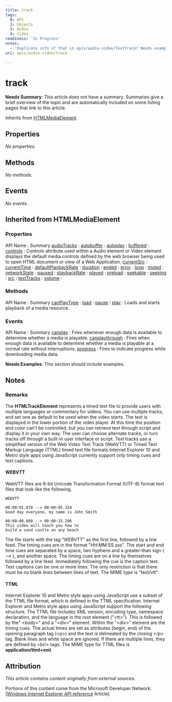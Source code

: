 ```yaml
---
title: track
tags:
  0: API
  1: Objects
  3: Audio
  4: Video
readiness: 'In Progress'
notes:
  - 'Duplicate info of that in apis/audio-video/TextTrack? Needs example, spec reference, standardization status'
uri: apis/audio-video/track

---
```

# track

**Needs Summary**: This article does not have a summary. Summaries give a brief overview of the topic and are automatically included on some listing pages that link to this article.

<span data-meta="subclass_of" data-type="key">Inherits from <span data-type="value">[HTMLMediaElement](/dom/HTMLMediaElement)</span></span>

## Properties

*No properties.*

## Methods

*No methods.*

## Events

*No events.*

## Inherited from HTMLMediaElement

### Properties

API Name
:   Summary
[audioTracks](/dom/HTMLMediaElement/audioTracks)
:
[autobuffer](/dom/HTMLMediaElement/autobuffer)
:
[autoplay](/dom/HTMLMediaElement/autoplay)
:
[buffered](/dom/HTMLMediaElement/buffered)
:
[controls](/dom/HTMLMediaElement/controls)
:   Controls attribute used within a Audio element or Video element displays the default media controls defined by the web browser being used to open HTML document or view of a Web Application.
[currentSrc](/dom/HTMLMediaElement/currentSrc)
:
[currentTime](/dom/HTMLMediaElement/currentTime)
:
[defaultPlaybackRate](/dom/HTMLMediaElement/defaultPlaybackRate)
:
[duration](/dom/HTMLMediaElement/duration)
:
[ended](/dom/HTMLMediaElement/ended)
:
[error](/dom/HTMLMediaElement/error)
:
[loop](/dom/HTMLMediaElement/loop)
:
[muted](/dom/HTMLMediaElement/muted)
:
[networkState](/dom/HTMLMediaElement/networkState)
:
[paused](/dom/HTMLMediaElement/paused)
:
[playbackRate](/dom/HTMLMediaElement/playbackRate)
:
[played](/dom/HTMLMediaElement/played)
:
[preload](/dom/HTMLMediaElement/preload)
:
[seekable](/dom/HTMLMediaElement/seekable)
:
[seeking](/dom/HTMLMediaElement/seeking)
:
[src](/dom/HTMLMediaElement/src)
:
[textTracks](/dom/HTMLMediaElement/textTracks)
:
[volume](/dom/HTMLMediaElement/volume)
:

### Methods

API Name
:   Summary
[canPlayType](/dom/HTMLMediaElement/canPlayType)
:
[load](/dom/HTMLMediaElement/load)
:
[pause](/dom/HTMLMediaElement/pause)
:
[play](/dom/HTMLMediaElement/play)
:   Loads and starts playback of a media resource.

### Events

API Name
:   Summary
[canplay](/dom/HTMLMediaElement/canplay)
:   Fires whenever enough data is available to determine whether a media is playable.
[canplaythrough](/dom/HTMLMediaElement/canplaythrough)
:   Fires when enough data is available to determine whether a media is playable at a normal rate without interruptions.
[progress](/dom/HTMLMediaElement/progress)
:   Fires to indicate progress while downloading media data.

**Needs Examples**: This section should include examples.

## Notes

### Remarks

The **HTMLTrackElement** represents a timed text file to provide users with multiple languages or commentary for videos. You can use multiple tracks, and set one as default to be used when the video starts. The text is displayed in the lower portion of the video player. At this time the position and color can't be controlled, but you can retrieve text through script and display it in your own way. The user can choose alternate tracks, or turn tracks off through a built-in user interface or script. Text tracks use a simplified version of the Web Video Text Track (WebVTT) or Timed Text Markup Language (TTML) timed text file formats.Internet Explorer 10 and Metro style apps using JavaScript currently support only timing cues and text captions.

#### WEBVTT

WebVTT files are 8-bit Unicode Transformation Format (UTF-8) format text files that look like the following.

    WEBVTT

    00:00:01.878 --> 00:00:05.334
    Good day everyone, my name is John Smith

    00:00:08.608 --> 00:00:15.296
    This video will teach you how to
    build a sand castle on any beach

The file starts with the tag "WEBVTT" as the first line, followed by a line feed. The timing cues are in the format "HH:MM:SS.sss". The start and end time cues are separated by a space, two hyphens and a greater-than sign ( --\> ), and another space. The timing cues are on a line by themselves followed by a line feed. Immediately following the cue is the caption text. Text captions can be one or more lines. The only restriction is that there must be no blank lines between lines of text. The MIME type is "text/vtt".

#### TTML

Internet Explorer 10 and Metro style apps using JavaScript use a subset of the TTML file format, which is defined in the TTML specification. Internet Explorer and Metro style apps using JavaScript support the following structure. The TTML file includes XML version, encoding type, namespace declaration, and the language in the root element ("\<tt\>"). This is followed by the" \<body\>" and a "\<div\>" element. Within the "\<div\>" element are the timing cues. The actual times are set as attributes (begin, end) of the opening paragraph tag (\<p\>) and the text is delineated by the closing \</p\> tag. Blank lines and white space are ignored. If there are multiple lines, they are defined by \<br/\> tags. The MIME type for TTML files is **application/ttml+xml**.

## Attribution

*This article contains content originally from external sources.*

Portions of this content come from the Microsoft Developer Network: [[Windows Internet Explorer API reference](http://msdn.microsoft.com/en-us/library/ie/hh828809%28v=vs.85%29.aspx) Article]

